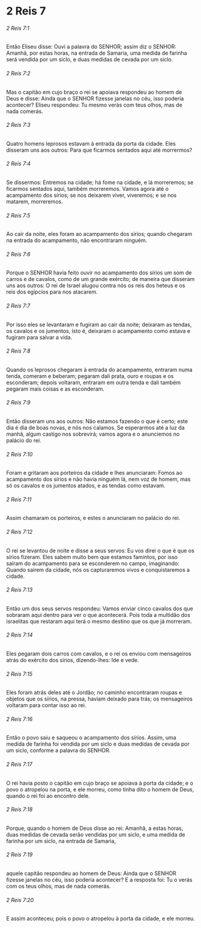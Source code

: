 # 2 Reis 7

###### 2 Reis 7:1

Então Eliseu disse: Ouvi a palavra do SENHOR; assim diz o SENHOR: Amanhã, por estas horas, na entrada de Samaria, uma medida de farinha será vendida por um siclo, e duas medidas de cevada por um siclo.

###### 2 Reis 7:2

Mas o capitão em cujo braço o rei se apoiava respondeu ao homem de Deus e disse: Ainda que o SENHOR fizesse janelas no céu, isso poderia acontecer? Eliseu respondeu: Tu mesmo verás com teus olhos, mas de nada comerás.

###### 2 Reis 7:3

Quatro homens leprosos estavam à entrada da porta da cidade. Eles disseram uns aos outros: Para que ficarmos sentados aqui até morrermos?

###### 2 Reis 7:4

Se dissermos: Entremos na cidade; há fome na cidade, e lá morreremos; se ficarmos sentados aqui, também morreremos. Vamos agora até o acampamento dos sírios; se nos deixarem viver, viveremos; e se nos matarem, morreremos.

###### 2 Reis 7:5

Ao cair da noite, eles foram ao acampamento dos sírios; quando chegaram na entrada do acampamento, não encontraram ninguém.

###### 2 Reis 7:6

Porque o SENHOR havia feito ouvir no acampamento dos sírios um som de carros e de cavalos, como de um grande exército; de maneira que disseram uns aos outros: O rei de Israel alugou contra nós os reis dos heteus e os reis dos egípcios para nos atacarem.

###### 2 Reis 7:7

Por isso eles se levantaram e fugiram ao cair da noite; deixaram as tendas, os cavalos e os jumentos, isto é, deixaram o acampamento como estava e fugiram para salvar a vida.

###### 2 Reis 7:8

Quando os leprosos chegaram à entrada do acampamento, entraram numa tenda, comeram e beberam; pegaram dali prata, ouro e roupas e os esconderam; depois voltaram, entraram em outra tenda e dali também pegaram mais coisas e as esconderam.

###### 2 Reis 7:9

Então disseram uns aos outros: Não estamos fazendo o que é certo; este dia é dia de boas novas, e nós nos calamos. Se esperarmos até a luz da manhã, algum castigo nos sobrevirá; vamos agora e o anunciemos no palácio do rei.

###### 2 Reis 7:10

Foram e gritaram aos porteiros da cidade e lhes anunciaram: Fomos ao acampamento dos sírios e não havia ninguém lá, nem voz de homem, mas só os cavalos e os jumentos atados, e as tendas como estavam.

###### 2 Reis 7:11

Assim chamaram os porteiros, e estes o anunciaram no palácio do rei.

###### 2 Reis 7:12

O rei se levantou de noite e disse a seus servos: Eu vos direi o que é que os sírios fizeram. Eles sabem muito bem que estamos famintos, por isso saíram do acampamento para se esconderem no campo, imaginando: Quando saírem da cidade, nós os capturaremos vivos e conquistaremos a cidade.

###### 2 Reis 7:13

Então um dos seus servos respondeu: Vamos enviar cinco cavalos dos que sobraram aqui dentro para ver o que acontecerá. Pois toda a multidão dos israelitas que restaram aqui terá o mesmo destino que os que já morreram.

###### 2 Reis 7:14

Eles pegaram dois carros com cavalos, e o rei os enviou com mensageiros atrás do exército dos sírios, dizendo-lhes: Ide e vede.

###### 2 Reis 7:15

Eles foram atrás deles até o Jordão; no caminho encontraram roupas e objetos que os sírios, na pressa, haviam deixado para trás; os mensageiros voltaram para contar isso ao rei.

###### 2 Reis 7:16

Então o povo saiu e saqueou o acampamento dos sírios. Assim, uma medida de farinha foi vendida por um siclo e duas medidas de cevada por um siclo, conforme a palavra do SENHOR.

###### 2 Reis 7:17

O rei havia posto o capitão em cujo braço se apoiava à porta da cidade; e o povo o atropelou na porta, e ele morreu, como tinha dito o homem de Deus, quando o rei foi ao encontro dele.

###### 2 Reis 7:18

Porque, quando o homem de Deus disse ao rei: Amanhã, a estas horas, duas medidas de cevada serão vendidas por um siclo, e uma medida de farinha por um siclo, na entrada de Samaria,

###### 2 Reis 7:19

aquele capitão respondeu ao homem de Deus: Ainda que o SENHOR fizesse janelas no céu, isso poderia acontecer? E a resposta foi: Tu o verás com os teus olhos, mas de nada comerás.

###### 2 Reis 7:20

E assim aconteceu; pois o povo o atropelou à porta da cidade, e ele morreu.

